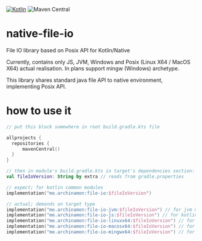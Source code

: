 [![Kotlin](https://img.shields.io/badge/Kotlin-1.5.10-blue.svg)](http://kotlinlang.org) ![Maven Central](https://img.shields.io/maven-central/v/me.archinamon/file-io?style=flat-square)
<br />

# native-file-io
File IO library based on Posix API for Kotlin/Native

Currently, contains only JS, JVM, Windows and Posix (Linux X64 / MacOS X64) actual realisation.
In plans support mingw (Windows) archetype.

This library shares standard java file API to native environment, implementing Posix API.

# how to use it

```kotlin
// put this block somewhere in root build.gradle.kts file

allprojects {
  repositories {
      mavenCentral()
  }
}

// then in module's build.gradle.kts in target's dependencies section:
val fileIoVersion: String by extra // reads from gradle.properties

// expect; for kotlin common modules
implementation("me.archinamon:file-io:$fileIoVersion")

// actual; demands on target type
implementation("me.archinamon:file-io-jvm:$fileIoVersion") // for jvm module
implementation("me.archinamon:file-io-js:$fileIoVersion") // for kotlin-js module
implementation("me.archinamon:file-io-linuxx64:$fileIoVersion") // for linux x64 posix module
implementation("me.archinamon:file-io-macosx64:$fileIoVersion") // for macOS x64 posix module
implementation("me.archinamon:file-io-mingwx64:$fileIoVersion") // for windows x64 module
```
